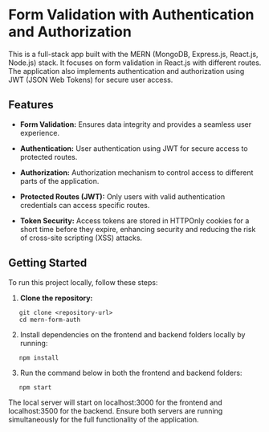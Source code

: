 # Form Validation with Authentication and Authorization

This is a full-stack app built with the MERN (MongoDB, Express.js, React.js, Node.js) stack. It focuses on form validation in React.js with different routes. The application also implements authentication and authorization using JWT (JSON Web Tokens) for secure user access.

## Features

- **Form Validation:** Ensures data integrity and provides a seamless user experience.

- **Authentication:** User authentication using JWT for secure access to protected routes.

- **Authorization:** Authorization mechanism to control access to different parts of the application.

- **Protected Routes (JWT):** Only users with valid authentication credentials can access specific routes.

- **Token Security:** Access tokens are stored in HTTPOnly cookies for a short time before they expire, enhancing security and reducing the risk of cross-site scripting (XSS) attacks.

## Getting Started

To run this project locally, follow these steps:

1. **Clone the repository:**

```
   git clone <repository-url>
   cd mern-form-auth
```
2. Install dependencies on the frontend and backend folders locally by running:

```
   npm install
```
3. Run the command below in both the frontend and backend folders:

```
   npm start
```

The local server will start on localhost:3000 for the frontend and localhost:3500 for the backend. Ensure both servers are running simultaneously for the full functionality of the application.
